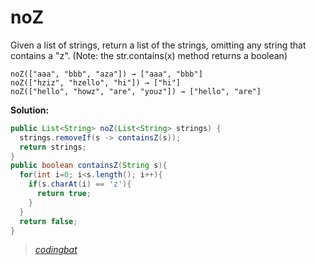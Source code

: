 # noZ

Given a list of strings, return a list of the strings, omitting any string that contains a "z". (Note: the str.contains(x) method returns a boolean)

```
noZ(["aaa", "bbb", "aza"]) → ["aaa", "bbb"]
noZ(["hziz", "hzello", "hi"]) → ["hi"]
noZ(["hello", "howz", "are", "youz"]) → ["hello", "are"]
```

**Solution:**

```java
public List<String> noZ(List<String> strings) {
  strings.removeIf(s -> containsZ(s));
  return strings;
}
public boolean containsZ(String s){
  for(int i=0; i<s.length(); i++){
    if(s.charAt(i) == 'z'){
      return true;
    }
  }
  return false;
}
```

> _[codingbat](https://codingbat.com/prob/p105671)_
